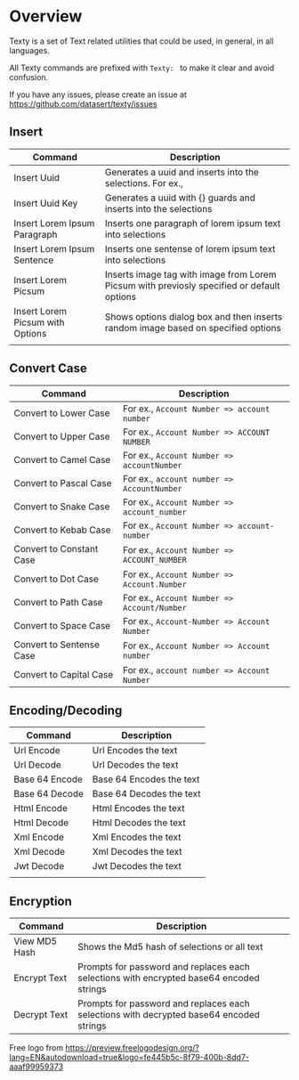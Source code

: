 Overview
==
Texty is a set of Text related utilities that could be used, in general, in all languages.

All Texty commands are prefixed with `Texty: ` to make it clear and avoid confusion.

If you have any issues, please create an issue at https://github.com/datasert/texty/issues

Insert
--
| Command                          | Description                                                                                |
| -------------------------------- | ------------------------------------------------------------------------------------------ |
| Insert Uuid                      | Generates a uuid and inserts into the selections. For ex.,                                 |
| Insert Uuid Key                  | Generates a uuid with {} guards and inserts into the selections                            |
| Insert Lorem Ipsum Paragraph     | Inserts one paragraph of lorem ipsum text into selections                                  |
| Insert Lorem Ipsum Sentence      | Inserts one sentense of lorem ipsum text into selections                                   |
| Insert Lorem Picsum              | Inserts image tag with image from Lorem Picsum with previosly specified or default options |
| Insert Lorem Picsum with Options | Shows options dialog box and then inserts random image based on specified options          |
|                                  |                                                                                            |

Convert Case
--
| Command                  | Description                                 |
| ------------------------ | ------------------------------------------- |
| Convert to Lower Case    | For ex., `Account Number => account number` |
| Convert to Upper Case    | For ex., `Account Number => ACCOUNT NUMBER` |
| Convert to Camel Case    | For ex., `Account Number => accountNumber`  |
| Convert to Pascal Case   | For ex., `account number => AccountNumber`  |
| Convert to Snake Case    | For ex., `Account Number => account_number` |
| Convert to Kebab Case    | For ex., `Account Number => account-number` |
| Convert to Constant Case | For ex., `Account Number => ACCOUNT_NUMBER` |
| Convert to Dot Case      | For ex., `Account Number => Account.Number` |
| Convert to Path Case     | For ex., `Account Number => Account/Number` |
| Convert to Space Case    | For ex., `Account-Number => Account Number` |
| Convert to Sentense Case | For ex., `Account Number => Account number` |
| Convert to Capital Case  | For ex., `account number => Account Number`                                            |

Encoding/Decoding
--
| Command        | Description              |
| -------------- | ------------------------ |
| Url Encode     | Url Encodes the text     |
| Url Decode     | Url Decodes the text     |
| Base 64 Encode | Base 64 Encodes the text |
| Base 64 Decode | Base 64 Decodes the text |
| Html Encode    | Html Encodes the text    |
| Html Decode    | Html Decodes the text    |
| Xml Encode     | Xml Encodes the text     |
| Xml Decode     | Xml Decodes the text     |
| Jwt Decode     | Jwt Decodes the text     |
|                |                          |

Encryption
--
| Command       | Description                                                                             |
| ------------- | --------------------------------------------------------------------------------------- |
| View MD5 Hash | Shows the Md5 hash of selections or all text                                            |
| Encrypt Text  | Prompts for password and replaces each selections with encrypted base64 encoded strings |
| Decrypt Text  | Prompts for password and replaces each selections with decrypted base64 encoded strings |


Free logo from https://preview.freelogodesign.org/?lang=EN&autodownload=true&logo=fe445b5c-8f79-400b-8dd7-aaaf99959373
